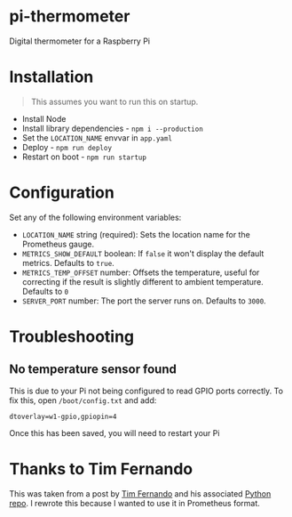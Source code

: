 # pi-thermometer

Digital thermometer for a Raspberry Pi

# Installation

> This assumes you want to run this on startup.

- Install Node
- Install library dependencies - `npm i --production`
- Set the `LOCATION_NAME` envvar in `app.yaml`
- Deploy - `npm run deploy`
- Restart on boot - `npm run startup`

# Configuration

Set any of the following environment variables:

- `LOCATION_NAME` string (required): Sets the location name for the Prometheus
gauge.
- `METRICS_SHOW_DEFAULT` boolean: If `false` it won't display the default metrics.
Defaults to `true`.
- `METRICS_TEMP_OFFSET` number: Offsets the temperature, useful for correcting if
the result is slightly different to ambient temperature. Defaults to `0`
- `SERVER_PORT` number: The port the server runs on. Defaults to `3000`.

# Troubleshooting

## No temperature sensor found

This is due to your Pi not being configured to read GPIO ports correctly. To
fix this, open `/boot/config.txt` and add:

```
dtoverlay=w1-gpio,gpiopin=4
```

Once this has been saved, you will need to restart your Pi

# Thanks to Tim Fernando

This was taken from a post by [Tim Fernando](https://www.hackster.io/timfernando/a-raspberry-pi-thermometer-you-can-access-anywhere-33061c)
and his associated [Python repo](https://github.com/timfernando/temperature-serve-pi).
I rewrote this because I wanted to use it in Prometheus format.
